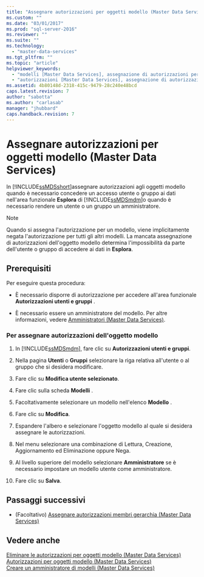 ```yaml
---
title: "Assegnare autorizzazioni per oggetti modello (Master Data Services) | Microsoft Docs"
ms.custom: ""
ms.date: "03/01/2017"
ms.prod: "sql-server-2016"
ms.reviewer: ""
ms.suite: ""
ms.technology: 
  - "master-data-services"
ms.tgt_pltfrm: ""
ms.topic: "article"
helpviewer_keywords: 
  - "modelli [Master Data Services], assegnazione di autorizzazioni per oggetti"
  - "autorizzazioni [Master Data Services], assegnazione di autorizzazioni per oggetti modello"
ms.assetid: 4b80148d-2318-415c-9479-28c240e48bcd
caps.latest.revision: 7
author: "sabotta"
ms.author: "carlasab"
manager: "jhubbard"
caps.handback.revision: 7
---
```

# Assegnare autorizzazioni per oggetti modello (Master Data Services)
  In [!INCLUDE[ssMDSshort](../includes/ssmdsshort-md.md)]assegnare autorizzazioni agli oggetti modello quando è necessario concedere un accesso utente o gruppo ai dati nell'area funzionale **Esplora** di [!INCLUDE[ssMDSmdm](../includes/ssmdsmdm-md.md)]o quando è necessario rendere un utente o un gruppo un amministratore.  
  
> [!NOTE]  
>  Quando si assegna l'autorizzazione per un modello, viene implicitamente negata l'autorizzazione per tutti gli altri modelli. La mancata assegnazione di autorizzazioni dell'oggetto modello determina l'impossibilità da parte dell'utente o gruppo di accedere ai dati in **Esplora**.  
  
## Prerequisiti  
 Per eseguire questa procedura:  
  
-   È necessario disporre di autorizzazione per accedere all'area funzionale **Autorizzazioni utenti e gruppi** .  
  
-   È necessario essere un amministratore del modello. Per altre informazioni, vedere [Amministratori &#40;Master Data Services&#41;](../master-data-services/administrators-master-data-services.md).  
  
### Per assegnare autorizzazioni dell'oggetto modello  
  
1.  In [!INCLUDE[ssMDSmdm](../includes/ssmdsmdm-md.md)], fare clic su **Autorizzazioni utenti e gruppi**.  
  
2.  Nella pagina **Utenti** o **Gruppi** selezionare la riga relativa all'utente o al gruppo che si desidera modificare.  
  
3.  Fare clic su **Modifica utente selezionato**.  
  
4.  Fare clic sulla scheda **Modelli** .  
  
5.  Facoltativamente selezionare un modello nell'elenco **Modello** .  
  
6.  Fare clic su **Modifica**.  
  
7.  Espandere l'albero e selezionare l'oggetto modello al quale si desidera assegnare le autorizzazioni.  
  
8.  Nel menu selezionare una combinazione di Lettura, Creazione, Aggiornamento ed Eliminazione oppure Nega.  
  
9. Al livello superiore del modello selezionare **Amministratore** se è necessario impostare un modello utente come amministratore.  
  
10. Fare clic su **Salva**.  
  
## Passaggi successivi  
  
-   (Facoltativo) [Assegnare autorizzazioni membri gerarchia &#40;Master Data Services&#41;](../master-data-services/assign-hierarchy-member-permissions-master-data-services.md)  
  
## Vedere anche  
 [Eliminare le autorizzazioni per oggetti modello &#40;Master Data Services&#41;](../master-data-services/delete-model-object-permissions-master-data-services.md)   
 [Autorizzazioni per oggetti modello &#40;Master Data Services&#41;](../master-data-services/model-object-permissions-master-data-services.md)   
 [Creare un amministratore di modelli &#40;Master Data Services&#41;](../master-data-services/create-a-model-administrator-master-data-services.md)  
  
  